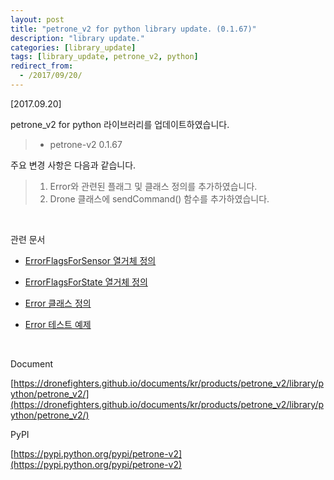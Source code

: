 ```yaml
---
layout: post
title: "petrone_v2 for python library update. (0.1.67)"
description: "library update."
categories: [library_update]
tags: [library_update, petrone_v2, python]
redirect_from:
  - /2017/09/20/
---
```



[2017.09.20]

petrone_v2 for python 라이브러리를 업데이트하였습니다.

> - petrone-v2 0.1.67

주요 변경 사항은 다음과 같습니다.

> 1. Error와 관련된 플래그 및 클래스 정의를 추가하였습니다.
> 2. Drone 클래스에 sendCommand() 함수를 추가하였습니다.


<br>


관련 문서

- [ErrorFlagsForSensor 열거체 정의](https://dronefighters.github.io/documents/kr/products/petrone_v2/library/python/petrone_v2/02_system/#ErrorFlagsForSensor)

- [ErrorFlagsForState 열거체 정의](https://dronefighters.github.io/documents/kr/products/petrone_v2/library/python/petrone_v2/02_system/#ErrorFlagsForState)

- [Error 클래스 정의](https://dronefighters.github.io/documents/kr/products/petrone_v2/library/python/petrone_v2/03_protocol/#Error)

- [Error 테스트 예제](https://dronefighters.github.io/documents/kr/products/petrone_v2/library/python/petrone_v2/examples_13_error/#Error_ImuCalibrating)


<br>


Document

[https://dronefighters.github.io/documents/kr/products/petrone_v2/library/python/petrone_v2/](https://dronefighters.github.io/documents/kr/products/petrone_v2/library/python/petrone_v2/)

PyPI

[https://pypi.python.org/pypi/petrone-v2](https://pypi.python.org/pypi/petrone-v2)


[^1]: This is a footnote.